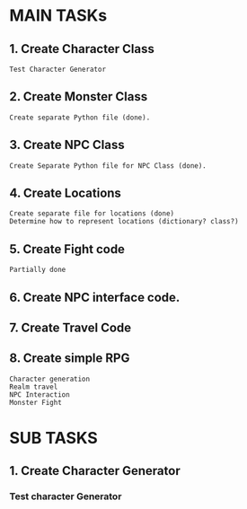 # MAIN TASKs
## 1. Create Character Class
    Test Character Generator
## 2. Create Monster Class
    Create separate Python file (done).
## 3. Create NPC Class
    Create Separate Python file for NPC Class (done).
## 4. Create Locations
    Create separate file for locations (done)
    Determine how to represent locations (dictionary? class?)
## 5. Create Fight code
    Partially done
## 6. Create NPC interface code.
## 7. Create Travel Code
## 8. Create simple RPG
    Character generation
    Realm travel
    NPC Interaction
    Monster Fight

# SUB TASKS

## 1. Create Character Generator
### Test character Generator